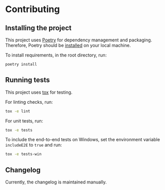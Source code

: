 # Contributing

## Installing the project

This project uses [Poetry](https://python-poetry.org/) for dependency management and packaging. 
Therefore, Poetry should be [installed](https://python-poetry.org/docs/main/#installation) on your local machine.

To install requirements, in the root directory, run:

```bash
poetry install
```

## Running tests

This project uses [tox](https://tox.wiki/en/stable/) for testing.

For linting checks, run:

```bash
tox -e lint
```

For unit tests, run:

```bash
tox -e tests
```

To include the end-to-end tests on Windows, set the environment variable `includeE2E` to `true` and run:

```bash
tox -e tests-win
```

## Changelog

Currently, the changelog is maintained manually.
